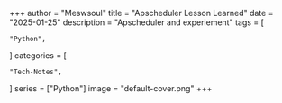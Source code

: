 +++
author = "Meswsoul"
title = "Apscheduler Lesson Learned"
date = "2025-01-25"
description = "Apscheduler and experiement"
tags = [

    "Python",

]
categories = [

    "Tech-Notes",

]
series = ["Python"]
image = "default-cover.png"
+++
